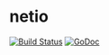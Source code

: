 # netio
[![Build Status](https://travis-ci.org/nimezhu/netio.svg?branch=master)](https://travis-ci.org/nimezhu/water)
[![GoDoc](https://img.shields.io/badge/godoc-reference-blue.svg?style=flat)](https://godoc.org/github.com/nimezhu/netio)
